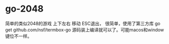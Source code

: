 # go-2048


简单的类似2048的游戏
上下左右 移动
ESC退出，
很简单，使用了第三方库
go get github.com/nsf/termbox-go
源码装上编译就可以了。可能macos和window键位不一样。